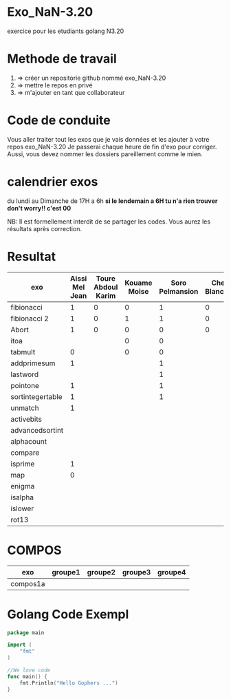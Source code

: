 # Exo_NaN-3.20
exercice pour les etudiants golang N3.20

# Methode de travail
1. => créer un repositorie github nommé exo_NaN-3.20
2. => mettre le repos en privé
3. => m'ajouter en tant que collaborateur 

# Code de conduite
Vous aller traiter tout les exos que je vais données et les ajouter à votre repos exo_NaN-3.20
Je passerai chaque heure de fin d'exo pour corriger.
Aussi, vous devez nommer les dossiers pareillement comme le mien.

# calendrier exos
du lundi au Dimanche de 17H a 6h 
**si le lendemain a 6H tu n'a rien trouver don't worry!! c'est 00**


NB: Il est formellement interdit de se partager les codes. 
Vous aurez les résultats après correction.


# Resultat
exo               | Aissi Mel Jean|Toure Abdoul Karim | Kouame Moise  |Soro Pelmansion   | Cheke Blanchard |Diaby Ibrahim  |
----------------- | --------------|-------------------|---------------|------------------|-----------------|---------------|
fibionacci        |     1         |  0                |  0            | 1                |       0         |         1     |
fibionacci 2      |     1         |  0                |  1            | 1                |       0         |         0     |
Abort             |     1         |  0                |  0            | 0                |       0         |         0     |
itoa              |               |                   |  0            | 0                |                 |               |
tabmult           |     0         |                   |  0            | 0                |                 |               |
addprimesum       |     1         |                   |               | 1                |                 |               |
lastword          |               |                   |               | 1                |                 |               |
pointone          |     1         |                   |               | 1                |                 |               |
sortintegertable  |     1         |                   |               | 1                |                 |               |
unmatch           |     1         |                   |               |                  |                 |               |
activebits        |               |                   |               |                  |                 |               |
advancedsortint   |               |                   |               |                  |                 |               |
alphacount        |               |                   |               |                  |                 |               |
compare           |               |                   |               |                  |                 |               |
isprime           |     1         |                   |               |                  |                 |               |
map               |     0         |                   |               |                  |                 |               |
enigma            |               |                   |               |                  |                 |               |
isalpha           |               |                   |               |                  |                 |               |
islower           |               |                   |               |                  |                 |               |
rot13             |               |                   |               |                  |                 |               |

# COMPOS
exo               |groupe1        |groupe2            | groupe3       |groupe4           |
----------------- |---------------|-------------------|---------------|------------------|
compos1a          |               |                   |               |                  |

# Golang Code Exempl

```go
package main

import (
    "fmt"
)

//We love code
func main() {
    fmt.Println("Hello Gophers ...")
}
```